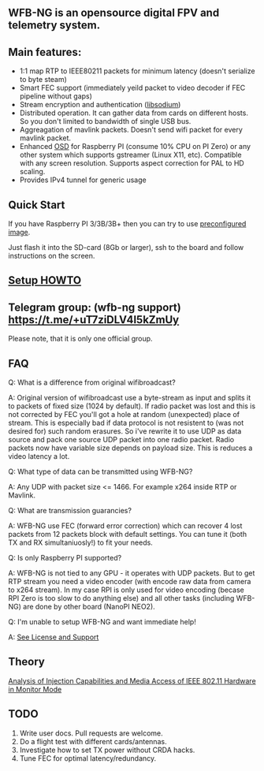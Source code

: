 ## WFB-NG is an opensource digital FPV and telemetry system.

## Main features:
 - 1:1 map RTP to IEEE80211 packets for minimum latency (doesn't serialize to byte steam)
 - Smart FEC support (immediately yeild packet to video decoder if FEC pipeline without gaps)
 - Stream encryption and authentication ([libsodium](https://download.libsodium.org/doc/))
 - Distributed operation. It can gather data from cards on different hosts. So you don't limited to bandwidth of single USB bus.
 - Aggreagation of mavlink packets. Doesn't send wifi packet for every mavlink packet.
 - Enhanced [OSD](https://github.com/svpcom/wfb-ng-osd) for Raspberry PI (consume 10% CPU on PI Zero) or any other system which
   supports gstreamer (Linux X11, etc). Compatible with any screen resolution. Supports aspect correction for PAL to HD scaling.
 - Provides IPv4 tunnel for generic usage

## Quick Start
If you have Raspberry PI 3/3B/3B+ then you can try to use [preconfigured image](https://github.com/svpcom/wfb-ng/releases/download/wifibroadcast-22.09/wifibroadcast_22.09-rpi3.img.xz).

Just flash it into the SD-card (8Gb or larger), ssh to the board and follow instructions on the screen.

## [Setup HOWTO](Setup-HOWTO)
## Telegram group: (**wfb-ng support**) https://t.me/+uT7ziDLV4I5kZmUy
Please note, that it is only one official group.
## FAQ
Q: What is a difference from original wifibroadcast?

A: Original version of wifibroadcast use a byte-stream as input and splits it to packets of fixed size (1024 by default). If radio packet was lost and this is not corrected by FEC you'll got a hole at random (unexpected) place of stream. This is especially bad if data protocol is not resistent to (was not desired for) such random erasures. So i've rewrite it to use UDP as data source and pack one source UDP packet into one radio packet. Radio packets now have variable size depends on payload size. This is reduces a video latency a lot.

Q: What type of data can be transmitted using WFB-NG?

A: Any UDP with packet size <= 1466. For example x264 inside RTP or Mavlink.

Q: What are transmission guarancies?

A: WFB-NG use FEC (forward error correction) which can recover 4 lost packets from 12 packets block with default settings. You can tune it (both TX and RX simultaniuosly!) to fit your needs.

Q: Is only Raspberry PI supported?

A: WFB-NG is not tied to any GPU - it operates with UDP packets. But to get RTP stream you need a video encoder (with encode raw data from camera to x264 stream). In my case RPI is only used for video encoding (becase RPI Zero is too slow to do anything else) and all other tasks (including WFB-NG) are done by other board (NanoPI NEO2).

Q: I'm unable to setup WFB-NG and want immediate help!

A: [See License and Support](License-and-Support)

## Theory
[Analysis of Injection Capabilities and Media Access of IEEE 802.11 Hardware in Monitor Mode](https://github.com/svpcom/wfb-ng/blob/master/doc/Analysis%20of%20Injection%20Capabilities%20and%20Media%20Access%20of%20IEEE%20802.11%20Hardware%20in%20Monitor%20Mode.pdf)

## TODO
1. Write user docs. Pull requests are welcome.
2. Do a flight test with different cards/antennas.
3. Investigate how to set TX power without CRDA hacks.
4. Tune FEC for optimal latency/redundancy.
